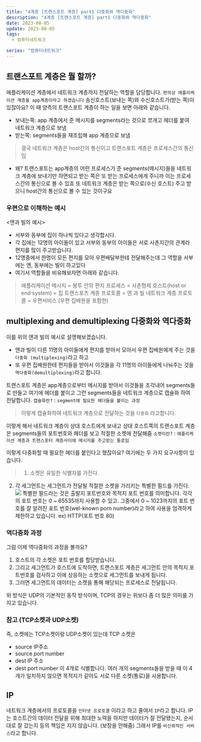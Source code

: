 ```yaml
---
title: "4계층 [트랜스포트 계층] part1 다중화와 역다중화"
description: "4계층 [트랜스포트 계층] part1 다중화와 역다중화"
date: 2023-08-05
update: 2023-08-05
tags:
  - 컴퓨터네트워크

series: "컴퓨터네트워크"
---
```



## 트랜스포트 계층은 뭘 할까?

애플리케이션 계층에서 네트워크 계층까지 전달하는 역할을 담당합니다.
`편의상 애플리케이션 계층을 app계층이라고 하겠습니다`
송신호스트(보내는 쪽)와 수신호스트가(받는 쪽)이 있잖아요? 이 때 양측의 트랜스포트 계층이 하는 일을 보면 아래와 같습니다.
- 보내는쪽: app 계층에서 준 메시지를 segments라는 것으로 쪼개고 헤더를 붙여 네트워크 계층으로 보냄
- 받는쪽: segments들을 재조립해 app 계층으로 보냄

>결국  네트워크 계층은 host간의 통신이고
트랜스포트 계층은 프로세스간의 통신임

- 왜? 트랜스포트는 app계층의 어떤 프로세스가 준 segments(메시지)들을 네트워크 계층에 보내기만 하면되고 받는 쪽은 또 받는 프로세스에게 주니까 이는 프로세스간의 통신으로 볼 수 있죠
또 네트워크 계층은 받는 쪽으로(수신 호스트) 주고 받으니 host간의 통신으로 볼 수 있는 것이구요

### 우편으로 이해하는 예시

<앤과 빌의 예시>
- 서부와 동부에 집이 하나씩 있다고 생각합시다.
- 각 집에는 12명의 아이들이 있고 서부와 동부의 아이들은 서로 사촌지간의 관계라 편지를 많이 주고받습니다.
- 12명중에서 한명이 모든 편지를 모아 우편배달부한테 전달해주는데 그 역할을
서부에는 앤, 동부에는 빌이 하고있다
- 여기서 역할들을 비유해보자면 아래와 같습니다.
>애플리케이션 메시지 = 봉투 안의 편지
프로세스 = 사촌형제
호스트(host or end system) = 집
트랜스포츠 계층 프로토콜 = 앤 과 빌
네트워크 계층 프로토콜 = 우편서비스 (우편 집배원을 포함한)

## multiplexing and demultiplexing 다중화와 역다중화

이를 위의 앤과 빌의 예시로 설명해보겠습니다. 
- 앤과 빌이 다른 11명의 아이들에게 편지를 받아서 모아서 우편 집배원에게 주는 것을 `다중화 (multiplexing)`라고 하고
- 또 우편 집배원한테 편지들을 받아서 이것들을 각 11명의 아이들에게 나눠주는 것을 `역다중화(demultiplexing)`라고 합니다.

트랜스포트 계층은 app계층으로부터 메시지를 받아서 이것들을 조각내어 segments들로 만들고 여기에 헤더를 붙이고 
그런 segments들을 네트워크 계층으로 캡슐화 하여 전달합니다.
`캡슐화란?` : `segment에 필요한 헤더들을 붙이는 과정`

>이렇게 캡슐화하여 네트워크 계층으로 전달하는 것을 `다중화` 라고합니다.

이렇게 해서 네트워크 계층이 상대 호스트에게 보내고 상대 호스트쪽의 트랜스포트 계층은 segments들의 포트번호와 헤더를 보고 적절한 소켓에 전달해줌
`소켓이란?` : `애플리케이션 계층과 트랜스포터 계층사이에 메시지를 주고받는 통로임`

이렇게 다중화할 때 필요한 헤더를 붙인다고 했잖아요?
여기에는 두 가지 요구사항이 있습니다.
>1. 소켓은 유일한 식별자를 가진다.
2. 각 세그먼트는 세그먼트가 전달될 적절한 소켓을 가리키는 특별한 필드를 가진다.
![](https://velog.velcdn.com/images/97gkswn/post/9c5d0a73-6305-4f55-b35e-12625cda7a9e/image.png)
특별한 필드라는 것은 출발지 포트번호와 목적지 포트 번호를 의미합니다.
각각의 포트 번호는 0 ~ 65535까지 사용할 수 있고. 그중에서 0 ~ 1023까지의 포트 번호를 잘 알려진 포트 번호(wel-known porn number)라고 하여 사용을 엄격하게 제한하고 있습니다. ex) HTTP(포트 번호 80)

### 역다중화 과정

그럼 이제 역다중화의 과정을 볼까요?
1. 호스트의 각 소켓은 포트 번호를 할당받습니다.
2. 그리고 세그먼트가 호스트에 도착하면, 트랜스포트 계층은 세그먼트 안의 목적지 포트번호를 검사하고 이에 상응하는 소켓으로 세그먼트를 보내게 됩니다.
3. 그러면 세그먼트의 데이터는 소켓을 통해 해당되는 프로세스로 전달됩니다. 

위 방식은 UDP의 기본적인 동작 방식이며, TCP의 경우는 위보다 좀 더 많은 의미를 가지고 있습니다.

### 참고 (TCP소켓과 UDP소켓)

즉, 소켓에는 TCP소켓이랑 UDP소켓이 있는데
TCP 소켓은 
- source IP주소
- source port number
- dest IP 주소
- dest port number 이 4개로 식별합니다.
여러 개의 segments들을 받을 때 이 4개가 일치하지 않으면 목적지가 같아도 서로 다른 소켓(통로)을 사용합니다.

## IP

네트워크 계층에서의 프로토콜을 `인터넷 프로토콜` 이라고 하고 줄여서 `IP`라고 합니다.
IP는 호스트간의 데이터 전달을 위해 최대한 노력을 하지만 데이터가 잘 전달됐는지, 순서대로 잘 갔는지 등의 책임은 지지 않습니다. (보장을 안해줌)
그래서 IP를 `비신뢰적인 서비스`라고 합니다.


